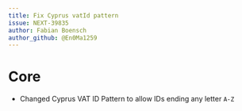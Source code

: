 ```yaml
---
title: Fix Cyprus vatId pattern
issue: NEXT-39835
author: Fabian Boensch
author_github: @En0Ma1259
---
```

# Core
* Changed Cyprus VAT ID Pattern to allow IDs ending any letter `A-Z`
